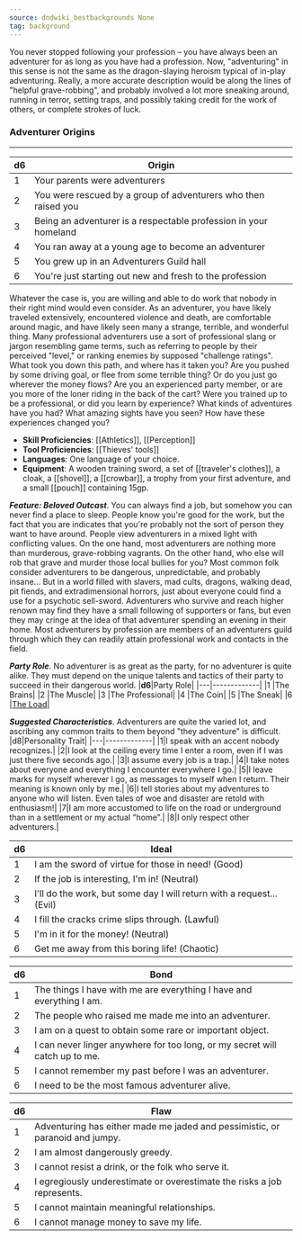 ```yaml
---
source: dndwiki_bestbackgrounds None
tag: background
---
```


You never stopped following your profession – you have always been an adventurer for as long as you have had a profession. Now, "adventuring" in this sense is not the same as the dragon-slaying heroism typical of in-play adventuring. Really, a more accurate description would be along the lines of "helpful grave-robbing", and probably involved a lot more sneaking around, running in terror, setting traps, and possibly taking credit for the work of others, or complete strokes of luck.

### Adventurer Origins
---
|**d6**|Origin|
|---|-------------|
|1 |Your parents were adventurers|
|2 |You were rescued by a group of adventurers who then raised you|
|3 |Being an adventurer is a respectable profession in your homeland|
|4 |You ran away at a young age to become an adventurer|
|5 |You grew up in an Adventurers Guild hall|
|6 |You're just starting out new and fresh to the profession|
Whatever the case is, you are willing and able to do work that nobody in their right mind would even consider. As an adventurer, you have likely traveled extensively, encountered violence and death, are comfortable around magic, and have likely seen many a strange, terrible, and wonderful thing. Many professional adventurers use a sort of professional slang or jargon resembling game terms, such as referring to people by their perceived "level," or ranking enemies by supposed "challenge ratings". What took you down this path, and where has it taken you? Are you pushed by some driving goal, or flee from some terrible thing? Or do you just go wherever the money flows? Are you an experienced party member, or are you more of the loner riding in the back of the cart? Were you trained up to be a professional, or did you learn by experience? What kinds of adventures have you had? What amazing sights have you seen? How have these experiences changed you?


- **Skill Proficiencies**: [[Athletics]], [[Perception]]
- **Tool Proficiencies**: [[Thieves' tools]]
- **Languages**: One language of your choice.
- **Equipment**: A wooden training sword, a set of [[traveler's clothes]], a cloak, a [[shovel]], a [[crowbar]], a trophy from your first adventure, and a small [[pouch]] containing 15gp.


**_Feature: Beloved Outcast_**. You can always find a job, but somehow you can never find a place to sleep. People know you're good for the work, but the fact that you are indicates that you're probably not the sort of person they want to have around. People view adventurers in a mixed light with conflicting values. On the one hand, most adventurers are nothing more than murderous, grave-robbing vagrants. On the other hand, who else will rob that grave and murder those local bullies for you? Most common folk consider adventurers to be dangerous, unpredictable, and probably insane... But in a world filled with slavers, mad cults, dragons, walking dead, pit fiends, and extradimensional horrors, just about everyone could find a use for a psychotic sell-sword. Adventurers who survive and reach higher renown may find they have a small following of supporters or fans, but even they may cringe at the idea of that adventurer spending an evening in their home. Most adventurers by profession are members of an adventurers guild through which they can readily attain professional work and contacts in the field.

**_Party Role_**. No adventurer is as great as the party, for no adventurer is quite alike. They must depend on the unique talents and tactics of their party to succeed in their dangerous world.
|**d6**|Party Role|
|---|-------------|
|1 |The Brains|
|2 |The Muscle|
|3 |The Professional|
|4 |The Coin|
|5 |The Sneak|
|6 |[The Load](https://tvtropes.org/pmwiki/pmwiki.php/Main/TheLoad)|


**_Suggested Characteristics_**. Adventurers are quite the varied lot, and ascribing any common traits to them beyond "they adventure" is difficult.
|d8|Personality Trait|
|---|-------------|
|1|I speak with an accent nobody recognizes.|
|2|I look at the ceiling every time I enter a room, even if I was just there five seconds ago.|
|3|I assume every job is a trap.|
|4|I take notes about everyone and everything I encounter everywhere I go.|
|5|I leave marks for myself wherever I go, as messages to myself when I return. Their meaning is known only by me.|
|6|I tell stories about my adventures to anyone who will listen. Even tales of woe and disaster are retold with enthusiasm!|
|7|I am more accustomed to life on the road or underground than in a settlement or my actual "home".|
|8|I only respect other adventurers.|

|d6|Ideal|
|---|-------------|
|1| I am the sword of virtue for those in need! (Good)|
|2| If the job is interesting, I'm in! (Neutral)|
|3| I'll do the work, but some day I will return with a request... (Evil)|
|4| I fill the cracks crime slips through. (Lawful)|
|5| I'm in it for the money! (Neutral)|
|6| Get me away from this boring life! (Chaotic)|

|d6|Bond|
|---|-------------|
|1|The things I have with me are everything I have and everything I am.|
|2|The people who raised me made me into an adventurer.|
|3|I am on a quest to obtain some rare or important object.|
|4|I can never linger anywhere for too long, or my secret will catch up to me.|
|5|I cannot remember my past before I was an adventurer.|
|6|I need to be the most famous adventurer alive.|

|d6|Flaw|
|---|-------------|
|1|Adventuring has either made me jaded and pessimistic, or paranoid and jumpy.|
|2|I am almost dangerously greedy.|
|3|I cannot resist a drink, or the folk who serve it.|
|4|I egregiously underestimate or overestimate the risks a job represents.|
|5|I cannot maintain meaningful relationships.|
|6|I cannot manage money to save my life.|

